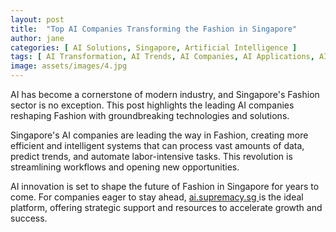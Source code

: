 ```yaml
---
layout: post
title:  "Top AI Companies Transforming the Fashion in Singapore"
author: jane
categories: [ AI Solutions, Singapore, Artificial Intelligence ]
tags: [ AI Transformation, AI Trends, AI Companies, AI Applications, AI in Technology ]
image: assets/images/4.jpg
---
```


AI has become a cornerstone of modern industry, and Singapore's Fashion sector is no exception. This post highlights the leading AI companies reshaping Fashion with groundbreaking technologies and solutions.

Singapore's AI companies are leading the way in Fashion, creating more efficient and intelligent systems that can process vast amounts of data, predict trends, and automate labor-intensive tasks. This revolution is streamlining workflows and opening new opportunities.

AI innovation is set to shape the future of Fashion in Singapore for years to come. For companies eager to stay ahead, <a href="https://ai.supremacy.sg" target="_blank"> ai.supremacy.sg </a> is the ideal platform, offering strategic support and resources to accelerate growth and success.
